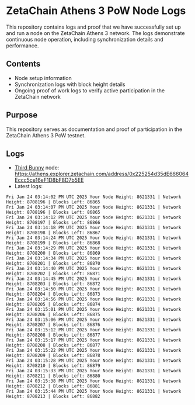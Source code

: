 # ZetaChain Athens 3 PoW Node Logs
This repository contains logs and proof that we have successfully set up and run a node on the ZetaChain Athens 3 network. The logs demonstrate continuous node operation, including synchronization details and performance.

## Contents
- Node setup information
- Synchronization logs with block height details
- Ongoing proof of work logs to verify active participation in the ZetaChain network

## Purpose
This repository serves as documentation and proof of participation in the ZetaChain Athens 3 PoW testnet.

## Logs

- [Third Bunny](https://thirdbunny.xyz/) node: https://athens.explorer.zetachain.com/address/0x225254d35dE666064Eccc5ce16eF1D8bF8D7b5EE
- Latest logs:
```
Fri Jan 24 03:14:02 PM UTC 2025 Your Node Height: 8621331 | Network Height: 8708196 | Blocks Left: 86865
Fri Jan 24 03:14:07 PM UTC 2025 Your Node Height: 8621331 | Network Height: 8708196 | Blocks Left: 86865
Fri Jan 24 03:14:12 PM UTC 2025 Your Node Height: 8621331 | Network Height: 8708197 | Blocks Left: 86866
Fri Jan 24 03:14:18 PM UTC 2025 Your Node Height: 8621331 | Network Height: 8708198 | Blocks Left: 86867
Fri Jan 24 03:14:24 PM UTC 2025 Your Node Height: 8621331 | Network Height: 8708199 | Blocks Left: 86868
Fri Jan 24 03:14:29 PM UTC 2025 Your Node Height: 8621331 | Network Height: 8708200 | Blocks Left: 86869
Fri Jan 24 03:14:34 PM UTC 2025 Your Node Height: 8621331 | Network Height: 8708201 | Blocks Left: 86870
Fri Jan 24 03:14:40 PM UTC 2025 Your Node Height: 8621331 | Network Height: 8708202 | Blocks Left: 86871
Fri Jan 24 03:14:45 PM UTC 2025 Your Node Height: 8621331 | Network Height: 8708203 | Blocks Left: 86872
Fri Jan 24 03:14:50 PM UTC 2025 Your Node Height: 8621331 | Network Height: 8708204 | Blocks Left: 86873
Fri Jan 24 03:14:56 PM UTC 2025 Your Node Height: 8621331 | Network Height: 8708205 | Blocks Left: 86874
Fri Jan 24 03:15:01 PM UTC 2025 Your Node Height: 8621331 | Network Height: 8708206 | Blocks Left: 86875
Fri Jan 24 03:15:06 PM UTC 2025 Your Node Height: 8621331 | Network Height: 8708207 | Blocks Left: 86876
Fri Jan 24 03:15:12 PM UTC 2025 Your Node Height: 8621331 | Network Height: 8708208 | Blocks Left: 86877
Fri Jan 24 03:15:17 PM UTC 2025 Your Node Height: 8621331 | Network Height: 8708208 | Blocks Left: 86877
Fri Jan 24 03:15:22 PM UTC 2025 Your Node Height: 8621331 | Network Height: 8708209 | Blocks Left: 86878
Fri Jan 24 03:15:28 PM UTC 2025 Your Node Height: 8621331 | Network Height: 8708210 | Blocks Left: 86879
Fri Jan 24 03:15:33 PM UTC 2025 Your Node Height: 8621331 | Network Height: 8708211 | Blocks Left: 86880
Fri Jan 24 03:15:38 PM UTC 2025 Your Node Height: 8621331 | Network Height: 8708212 | Blocks Left: 86881
Fri Jan 24 03:15:44 PM UTC 2025 Your Node Height: 8621331 | Network Height: 8708213 | Blocks Left: 86882
```

